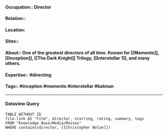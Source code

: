 #### Occupation:: Director
#### Relation::
#### Location:
#### Sites::
#### About:: One of the greatest directors of all time.  Known for [[Memento]], [[Inception]], [[The Dark Knight]] Trilogy, [[Interstellar 1]], and many others.
#### Expertise:: #directing
#### Tags:: #inception #memento #interstellar #batman

---
#### Dataview Query
```dataview
TABLE WITHOUT ID
file.link AS "Film", director, starring, rating, summary, tags
FROM "Knowledge Base/Media/Movies"
WHERE contains(director, [[Christopher Nolan]])
```
